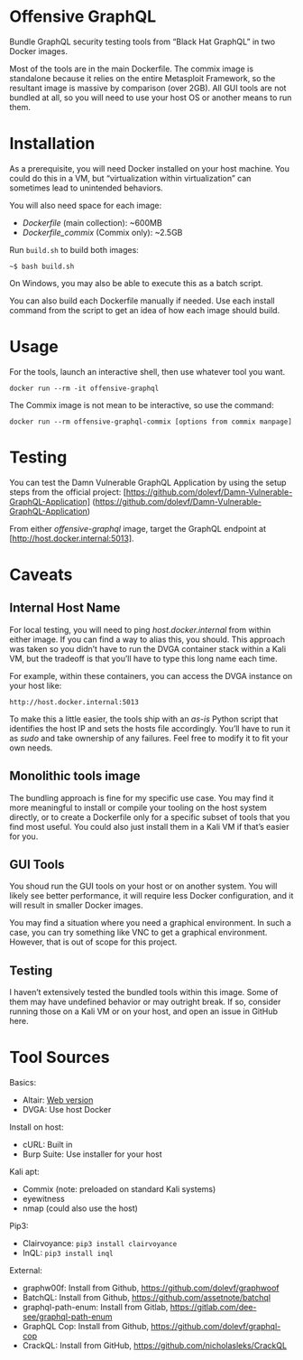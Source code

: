 # Offensive GraphQL

Bundle GraphQL security testing tools from “Black Hat GraphQL” in two
Docker images.

Most of the tools are in the main Dockerfile. The commix image is
standalone because it relies on the entire Metasploit Framework, so the
resultant image is massive by comparison (over 2GB). All GUI tools are
not bundled at all, so you will need to use your host OS or another
means to run them.

# Installation

As a prerequisite, you will need Docker installed on your host machine.
You could do this in a VM, but “virtualization within virtualization”
can sometimes lead to unintended behaviors.

You will also need space for each image:

- *Dockerfile* (main collection): ~600MB
- *Dockerfile\_commix* (Commix only): ~2.5GB

Run `build.sh` to build both images:

    ~$ bash build.sh

On Windows, you may also be able to execute this as a batch script.

You can also build each Dockerfile manually if needed. Use each 
install command from the script to get an idea of how each image
should build. 

# Usage

For the tools, launch an interactive shell, then use whatever tool you
want.

    docker run --rm -it offensive-graphql

The Commix image is not mean to be interactive, so use the command:

    docker run --rm offensive-graphql-commix [options from commix manpage]

# Testing

You can test the Damn Vulnerable GraphQL Application by using the setup
steps from the official project: 
[https://github.com/dolevf/Damn-Vulnerable-GraphQL-Application]
(https://github.com/dolevf/Damn-Vulnerable-GraphQL-Application)

From either *offensive-graphql* image, target the GraphQL endpoint at
[http://host.docker.internal:5013].

# Caveats

## Internal Host Name

For local testing, you will need to ping *host.docker.internal* from
within either image. If you can find a way to alias this, you should.
This approach was taken so you didn’t have to run the DVGA container
stack within a Kali VM, but the tradeoff is that you’ll have to type
this long name each time.

For example, within these containers, you can access the DVGA instance
on your host like:

    http://host.docker.internal:5013

To make this a little easier, the tools ship with an *as-is* Python
script that identifies the host IP and sets the hosts file accordingly.
You’ll have to run it as *sudo* and take ownership of any failures. Feel
free to modify it to fit your own needs.

## Monolithic tools image

The bundling approach is fine for my specific use case. You may find it
more meaningful to install or compile your tooling on the host system
directly, or to create a Dockerfile only for a specific subset of tools
that you find most useful. You could also just install them in a Kali VM
if that’s easier for you.

## GUI Tools

You shoud run the GUI tools on your host or on another system. You will
likely see better performance, it will require less Docker
configuration, and it will result in smaller Docker images.

You may find a situation where you need a graphical environment. In such
a case, you can try something like VNC to get a graphical environment.
However, that is out of scope for this project.

## Testing

I haven’t extensively tested the bundled tools within this image. Some
of them may have undefined behavior or may outright break. If so,
consider running those on a Kali VM or on your host, and open an issue
in GitHub here.

# Tool Sources

Basics:

- Altair: [Web
  version](https://help.venmo.com/hc/en-us/articles/210414067-Signing-In-FAQ)
- DVGA: Use host Docker

Install on host:

- cURL: Built in
- Burp Suite: Use installer for your host

Kali apt:

- Commix (note: preloaded on standard Kali systems)
- eyewitness
- nmap (could also use the host)

Pip3:

- Clairvoyance: `pip3 install clairvoyance`
- InQL: `pip3 install inql`

External:

- graphw00f: Install from Github, https://github.com/dolevf/graphwoof
- BatchQL: Install from Github, https://github.com/assetnote/batchql
- graphql-path-enum: Install from Gitlab,
  https://gitlab.com/dee-see/graphql-path-enum
- GraphQL Cop: Install from Github,
  https://github.com/dolevf/graphql-cop
- CrackQL: Install from GitHub, https://github.com/nicholasleks/CrackQL
